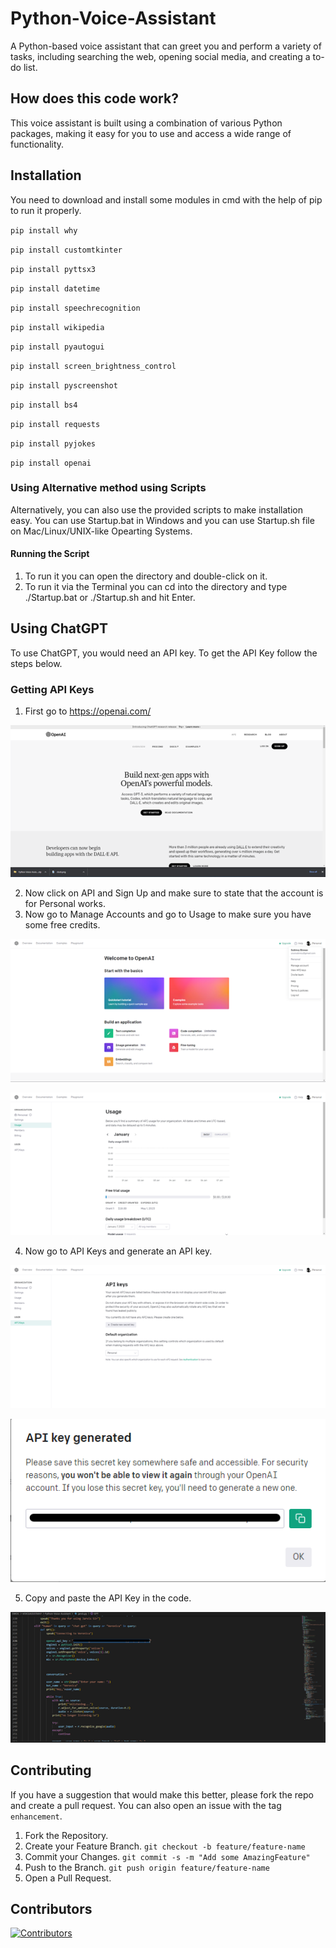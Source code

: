 # Python-Voice-Assistant

A Python-based voice assistant that can greet you and perform a variety of tasks, including searching the web, opening social media, and creating a to-do list.

## How does this code work?

This voice assistant is built using a combination of various Python packages, making it easy for you to use and access a wide range of functionality.

## Installation

You need to download and install some modules in cmd with the help of pip to run it properly.

`pip install why`

`pip install customtkinter`

`pip install pyttsx3`

`pip install datetime`

`pip install speechrecognition`

`pip install wikipedia`

`pip install pyautogui`

`pip install screen_brightness_control`

`pip install pyscreenshot`

`pip install bs4`

`pip install requests`

`pip install pyjokes`

`pip install openai`



### Using Alternative method using Scripts

Alternatively, you can also use the provided scripts to make installation easy.
You can use Startup.bat in Windows and you can use Startup.sh file on Mac/Linux/UNIX-like Opearting Systems.

#### Running the Script

1) To run it you can open the directory and double-click on it.
2) To run it via the Terminal you can cd into the directory and type ./Startup.bat or ./Startup.sh and hit Enter.

## Using ChatGPT
To use ChatGPT, you would need an API key. To get the API Key follow the steps below.
### Getting API Keys
1) First go to https://openai.com/

![Picture1](Documentation/Picture1.png)

2) Now click on API and Sign Up and make sure to state that the account is for Personal works.
3) Now go to Manage Accounts and go to Usage to make sure you have some free credits.

![Picture2](Documentation/Picture2.png)

![Picture3](Documentation/Picture3.png)

4) Now go to API Keys and generate an API key.

![Picture4](Documentation/Picture4.png)

![Picture5](Documentation/Picture5.png)

5) Copy and paste the API Key in the code.

![Picture6](Documentation/Picture6.png)

## Contributing

If you have a suggestion that would make this better, please fork the repo and create a pull request. You can also open an issue with the tag `enhancement`.

1. Fork the Repository.
2. Create your Feature Branch. `git checkout -b feature/feature-name`
3. Commit your Changes. `git commit -s -m "Add some AmazingFeature"`
4. Push to the Branch. `git push origin feature/feature-name`
5. Open a Pull Request.

## Contributors
[![Contributors](https://contrib.rocks/image?repo=subhadip-saha-05/Python-Voice-Assistant)](https://github.com/subhadip-saha-05/Python-Voice-Assistant/graphs/contributors)
